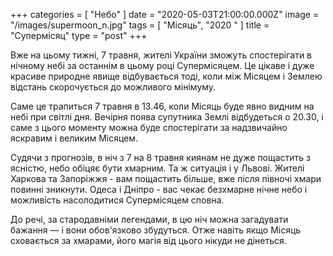 +++
categories = [ "Небо" ]
date = "2020-05-03T21:00:00.000Z"
image = "/images/supermoon_n.jpg"
tags = [ "Місяць", "2020 " ]
title = "Супермісяц"
type = "post"
+++

Вже на цьому тижні, 7 травня, жителі України зможуть спостерігати в нічному небі за останнім в цьому році Супермісяцем. Це цікаве і дуже красиве природне явище відбувається тоді, коли між Місяцем і Землею відстань скорочується до можливого мінімуму.  
  
Саме це трапиться 7 травня в 13.46, коли Місяць буде явно видним на небі при світлі дня. Вечірня поява супутника Землі відбудеться о 20.30, і саме з цього моменту можна буде спостерігати за надзвичайно яскравим і великим Місяцем.  
  
Судячи з прогнозів, в нiч з 7 на 8 травня киянам не дуже пощастить з ясністю, небо обіцяє бути хмарним. Та ж ситуація і у Львові. Жителі Харкова та Запоріжжя - вам пощастить більше, вже після півночі хмари повинні зникнути. Одеса і Дніпро - вас чекає безхмарне нічне небо і можливість насолодитися Супермісяцем сповна.  
  
До речі, за стародавніми легендами, в цю ніч можна загадувати бажання — і вони обов'язково збудуться. Отже навіть якщо Місяць сховається за хмарами, його магія від цього нікуди не дінеться.
